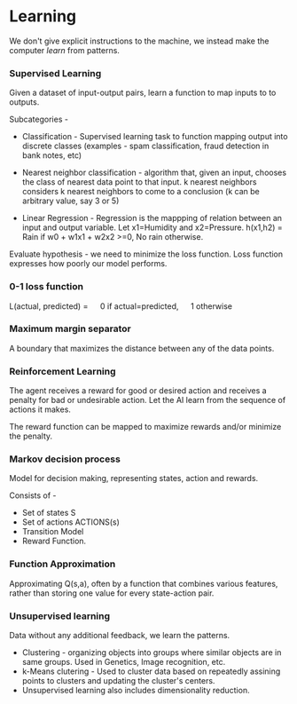 # Learning

We don't give explicit instructions to the machine, we instead make the computer *learn* from patterns.

### Supervised Learning 

Given a dataset of input-output pairs, learn a function to map inputs to to outputs.

Subcategories - 
* Classification - Supervised learning task to function mapping output into discrete classes (examples - spam classification, fraud detection in bank notes, etc)

* Nearest neighbor classification - algorithm that, given an input, chooses the class of nearest data point to that input. k nearest neighbors considers k nearest neighbors to come to a conclusion (k can be arbitrary value, say 3 or 5)

* Linear Regression - Regression is the mappping of relation between an input and output variable.
Let x1=Humidity and x2=Pressure.
h(x1,h2) = Rain if w0 + w1x1 + w2x2 >=0, No rain otherwise.


Evaluate hypothesis - we need to minimize the loss function.
Loss function expresses how poorly our model performs.

### 0-1 loss function

L(actual, predicted) = 
&emsp; 0 if actual=predicted,
&emsp; 1 otherwise

### Maximum margin separator

A boundary that maximizes the distance between any of the data points.

### Reinforcement Learning

The agent receives a reward for good or desired action and receives a penalty for bad or undesirable action. Let the AI learn from the sequence of actions it makes.

The reward function can be mapped to maximize rewards and/or minimize the penalty.


### Markov decision process

Model for decision making, representing states, action and rewards.

Consists of - 
* Set of states S
* Set of actions ACTIONS(s)
* Transition Model
* Reward Function.


### Function Approximation

Approximating Q(s,a), often by a function that combines various features, rather than storing one value for every state-action pair.

### Unsupervised learning

Data without any additional feedback, we learn the patterns.

* Clustering - organizing objects into groups where similar objects are in same groups. Used in Genetics, Image recognition, etc.
* k-Means clutering - Used to cluster data based on repeatedly assining points to clusters and updating the cluster's centers.
* Unsupervised learning also includes dimensionality reduction.